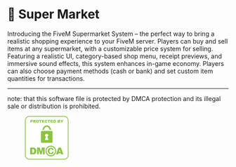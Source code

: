 ﻿# 🛒 Super Market

Introducing the FiveM Supermarket System – the perfect way to bring a realistic shopping experience to your FiveM server. Players can buy and sell items at any supermarket, with a customizable price system for selling. Featuring a realistic UI, category-based shop menu, receipt previews, and immersive sound effects, this system enhances in-game economy. Players can also choose payment methods (cash or bank) and set custom item quantities for transactions.

***

note: that this software file is protected by DMCA protection and its illegal sale or distribution is prohibited.

<figure><img src="../.gitbook/assets/image (13).png" alt=""><figcaption></figcaption></figure>